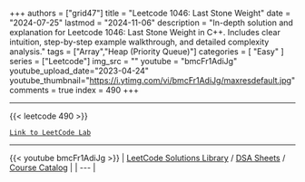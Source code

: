 
+++
authors = ["grid47"]
title = "Leetcode 1046: Last Stone Weight"
date = "2024-07-25"
lastmod = "2024-11-06"
description = "In-depth solution and explanation for Leetcode 1046: Last Stone Weight in C++. Includes clear intuition, step-by-step example walkthrough, and detailed complexity analysis."
tags = ["Array","Heap (Priority Queue)"]
categories = [
    "Easy"
]
series = ["Leetcode"]
img_src = ""
youtube = "bmcFr1AdiJg"
youtube_upload_date="2023-04-24"
youtube_thumbnail="https://i.ytimg.com/vi/bmcFr1AdiJg/maxresdefault.jpg"
comments = true
index = 490
+++



---
{{< leetcode 490 >}}

[`Link to LeetCode Lab`](https://leetcode.com/problems/last-stone-weight/description/)

---
{{< youtube bmcFr1AdiJg >}}
| [LeetCode Solutions Library](https://grid47.xyz/leetcode/) / [DSA Sheets](https://grid47.xyz/sheets/) / [Course Catalog](https://grid47.xyz/courses/) |
| --- |
